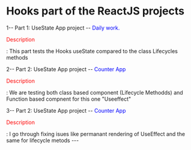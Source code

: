 # Hooks part of the ReactJS projects

1-- Part 1: UseState App project -- <span style="color: blue;"> Daily work.</span>

<p style="color: red;"> Description</p>: This part tests the Hooks useState compared to the class Lifecycles methods

2-- Part 2: UseState App project -- <span style="color: blue;"> Counter App </span>

<p style="color: red;"> Description</p>: We are testing both class based component (Lifecycle Methodds) and Function based compnent for this one "Useeffect"

3-- Part 2: UseState App project -- <span style="color: blue;"> Counter App </span>

<p style="color: red;"> Description</p>: I go through fixing isues like permanant rendering of UseEffect and the same for lifecycle metods ---
